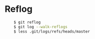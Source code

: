 # Reflog
 
```bash
    $ git reflog
    $ git log --walk-reflogs
    $ less .git/logs/refs/heads/master
```